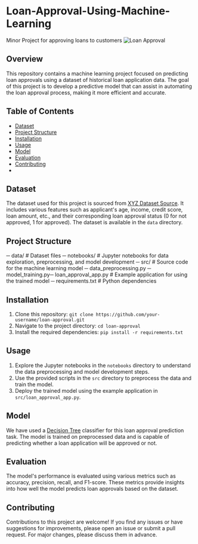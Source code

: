 # Loan-Approval-Using-Machine-Learning
Minor Project for approving loans to customers
![Loan Approval](loan_approval_image.jpg)

## Overview

This repository contains a machine learning project focused on predicting loan approvals using a dataset of historical loan application data. The goal of this project is to develop a predictive model that can assist in automating the loan approval process, making it more efficient and accurate.

## Table of Contents

- [Dataset](#dataset)
- [Project Structure](#project-structure)
- [Installation](#installation)
- [Usage](#usage)
- [Model](#model)
- [Evaluation](#evaluation)
- [Contributing](#contributing)
- 
## Dataset

The dataset used for this project is sourced from [XYZ Dataset Source](link_to_dataset). It includes various features such as applicant's age, income, credit score, loan amount, etc., and their corresponding loan approval status (0 for not approved, 1 for approved). The dataset is available in the `data` directory.

## Project Structure

─ data/ # Dataset files
─ notebooks/ # Jupyter notebooks for data exploration, preprocessing, and model development
─ src/ # Source code for the machine learning model
─ data_preprocessing.py
─ model_training.py─ loan_approval_app.py # Example application for using the trained model
─ requirements.txt # Python dependencies


## Installation

1. Clone this repository: `git clone https://github.com/your-username/loan-approval.git`
2. Navigate to the project directory: `cd loan-approval`
3. Install the required dependencies: `pip install -r requirements.txt`

## Usage

1. Explore the Jupyter notebooks in the `notebooks` directory to understand the data preprocessing and model development steps.
2. Use the provided scripts in the `src` directory to preprocess the data and train the model.
3. Deploy the trained model using the example application in `src/loan_approval_app.py`.

## Model

We have used a [Decision Tree](https://scikit-learn.org/stable/modules/generated/sklearn.ensemble.DecisionTreeClassifier.html) classifier for this loan approval prediction task. The model is trained on preprocessed data and is capable of predicting whether a loan application will be approved or not.

## Evaluation

The model's performance is evaluated using various metrics such as accuracy, precision, recall, and F1-score. These metrics provide insights into how well the model predicts loan approvals based on the dataset.

## Contributing

Contributions to this project are welcome! If you find any issues or have suggestions for improvements, please open an issue or submit a pull request. For major changes, please discuss them in advance.


